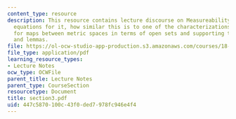 ```yaml
---
content_type: resource
description: This resource contains lecture discourse on Measureability of Functions,
  equations for it, how similar this is to one of the characterizations of continuity
  for maps between metric spaces in terms of open sets and supporting theorems, prpopositions
  and lemmas.
file: https://ol-ocw-studio-app-production.s3.amazonaws.com/courses/18-155-differential-analysis-fall-2004/447c5870100c43f0ded7978fc946e4f4_section3.pdf
file_type: application/pdf
learning_resource_types:
- Lecture Notes
ocw_type: OCWFile
parent_title: Lecture Notes
parent_type: CourseSection
resourcetype: Document
title: section3.pdf
uid: 447c5870-100c-43f0-ded7-978fc946e4f4
---
```

